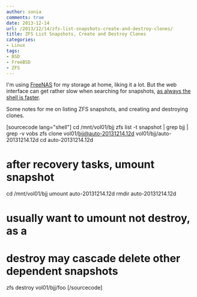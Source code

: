 ```yaml
---
author: sonia
comments: true
date: 2013-12-14
url: /2013/12/14/zfs-list-snapshots-create-and-destroy-clones/
title: ZFS List Snapshots, Create and Destroy Clones
categories:
- Linux
tags:
- BSD
- FreeBSD
- ZFS
---
```


I'm using [FreeNAS](http://www.freenas.org/) for my storage at home, liking it a lot. But the web interface can get rather slow when searching for snapshots, [as always the shell is faster](http://en.wikipedia.org/wiki/In_the_Beginning..._Was_the_Command_Line).

Some notes for me on listing ZFS snapshots, and creating and destroying clones.

[sourcecode lang="shell"]
cd /mnt/vol01/bjj
zfs list -t snapshot | grep bjj | grep -v vobs
zfs clone vol01/bjj@auto-20131214.12d vol01/bjj/auto-20131214.12d
cd auto-20131214.12d

# after recovery tasks, umount snapshot
cd /mnt/vol01/bjj
umount auto-20131214.12d
rmdir auto-20131214.12d

# usually want to umount not destroy, as a
# destroy may cascade delete other dependent snapshots
zfs destroy vol01/bjj/foo
[/sourcecode]

